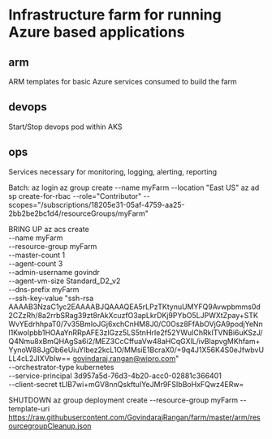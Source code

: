 # Infrastructure farm for running Azure based applications

## arm
ARM templates for basic Azure services consumed to build the farm

## devops
Start/Stop devops pod within AKS

## ops
Services necessary for monitoring, logging, alerting, reporting


Batch:
az login
az group create --name myFarm --location "East US"
az ad sp create-for-rbac --role="Contributor" --scopes="/subscriptions/18205e31-05af-4759-aa25-2bb2be2bc1d4/resourceGroups/myFarm"

BRING UP
az acs create \
    --name myFarm \
    --resource-group myFarm \
    --master-count 1 \
    --agent-count 3 \
    --admin-username govindr \
    --agent-vm-size Standard_D2_v2 \
    --dns-prefix myFarm \
    --ssh-key-value "ssh-rsa AAAAB3NzaC1yc2EAAAABJQAAAQEA5rLPzTKtynuUMYFQ9Avwpbmms0d2CZzRh/8a2rrbSRag39zt8rAkXcuzfO3apLkrDKj9PYbO5LJPWXtZpay+STKWvYEdrhhpaT0/7v35BmIoJGj6xchCnHM8J0/C0Osz8FfAbOVjGA9podjYeNnl1KwoIpbb1HOAaYnRRpAFE3zIGzz5LS5tnHrIe2f52YWuIChRkITVNBi6uKSzJ/Q4Nmu8xBmQHAgSa6i2/MEZ3CcCffuaVw48aHCqGXlL/ivBlapvgMKhfam+YynoW88JgOb6eUiuYIbez2kcL1O/MMsiE1BcraX0/+9q4J1X56K4S0eJfwbvULL4cL2JIXVbIw== govindaraj.rangan@wipro.com" \
    --orchestrator-type kubernetes \
    --service-principal 3d957a5d-76d3-4b20-acc0-02881c366401 \
    --client-secret tLIB7wi+mGV8nnQskftuIYeJMr9FSIbBoHxFQwz4ERw=

SHUTDOWN
az group deployment create --resource-group myFarm --template-uri https://raw.githubusercontent.com/GovindarajRangan/farm/master/arm/resourcegroupCleanup.json